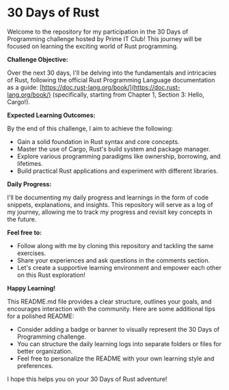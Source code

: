 # 30 Days of Rust

Welcome to the repository for my participation in the 30 Days of Programming challenge hosted by Prime IT Club! This journey will be focused on learning the exciting world of Rust programming.

**Challenge Objective:**

Over the next 30 days, I'll be delving into the fundamentals and intricacies of Rust, following the official Rust Programming Language documentation as a guide: [https://doc.rust-lang.org/book/](https://doc.rust-lang.org/book/) (specifically, starting from Chapter 1, Section 3: Hello, Cargo!).

**Expected Learning Outcomes:**

By the end of this challenge, I aim to achieve the following:

- Gain a solid foundation in Rust syntax and core concepts.
- Master the use of Cargo, Rust's build system and package manager.
- Explore various programming paradigms like ownership, borrowing, and lifetimes.
- Build practical Rust applications and experiment with different libraries.

**Daily Progress:**

I'll be documenting my daily progress and learnings in the form of code snippets, explanations, and insights. This repository will serve as a log of my journey, allowing me to track my progress and revisit key concepts in the future.

**Feel free to:**

- Follow along with me by cloning this repository and tackling the same exercises.
- Share your experiences and ask questions in the comments section.
- Let's create a supportive learning environment and empower each other on this Rust exploration!

**Happy Learning!**

This README.md file provides a clear structure, outlines your goals, and encourages interaction with the community. Here are some additional tips for a polished README:

- Consider adding a badge or banner to visually represent the 30 Days of Programming challenge.
- You can structure the daily learning logs into separate folders or files for better organization.
- Feel free to personalize the README with your own learning style and preferences.

I hope this helps you on your 30 Days of Rust adventure!
